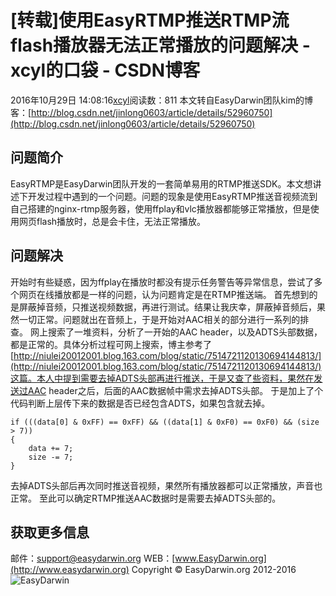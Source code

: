# [转载]使用EasyRTMP推送RTMP流flash播放器无法正常播放的问题解决 - xcyl的口袋 - CSDN博客
2016年10月29日 14:08:16[xcyl](https://me.csdn.net/cai6811376)阅读数：811
本文转自EasyDarwin团队kim的博客：[http://blog.csdn.net/jinlong0603/article/details/52960750](http://blog.csdn.net/jinlong0603/article/details/52960750)
## 问题简介
> 
EasyRTMP是EasyDarwin团队开发的一套简单易用的RTMP推送SDK。本文想讲述下开发过程中遇到的一个问题。问题的现象是使用EasyRTMP推送音视频流到自己搭建的nginx-rtmp服务器，使用ffplay和vlc播放器都能够正常播放，但是使用网页flash播放时，总是会卡住，无法正常播放。
## 问题解决
> 
开始时有些疑惑，因为ffplay在播放时都没有提示任务警告等异常信息，尝试了多个网页在线播放都是一样的问题，认为问题肯定是在RTMP推送端。 
  首先想到的是屏蔽掉音频，只推送视频数据，再进行测试。结果让我庆幸，屏蔽掉音频后，果然一切正常。问题就出在音频上，于是开始对AAC相关的部分进行一系列的排查。 
  网上搜索了一堆资料，分析了一开始的AAC header，以及ADTS头部数据，都是正常的。具体分析过程可网上搜索，博主参考了[http://niulei20012001.blog.163.com/blog/static/7514721120130694144813/](http://niulei20012001.blog.163.com/blog/static/7514721120130694144813/)这篇。本人中提到需要去掉ADTS头部再进行推送，于是又查了些资料，果然在发送过AAC header之后，后面的AAC数据帧中需求去掉ADTS头部。
于是加上了个代码判断上层传下来的数据是否已经包含ADTS，如果包含就去掉。
```
if (((data[0] & 0xFF) == 0xFF) && ((data[1] & 0xF0) == 0xF0) && (size > 7))
{
    data += 7;
    size -= 7;
}
```
> 
去掉ADTS头部后再次同时推送音视频，果然所有播放器都可以正常播放，声音也正常。
至此可以确定RTMP推送AAC数据时是需要去掉ADTS头部的。
## 获取更多信息
邮件：[support@easydarwin.org](mailto:support@easydarwin.org)
WEB：[www.EasyDarwin.org](http://www.easydarwin.org)
Copyright © EasyDarwin.org 2012-2016
![EasyDarwin](http://www.easydarwin.org/skin/easydarwin/images/wx_qrcode.jpg)
